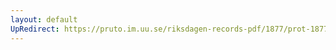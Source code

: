 ```yaml
---
layout: default
UpRedirect: https://pruto.im.uu.se/riksdagen-records-pdf/1877/prot-1877--fk--024.pdf
---
```

